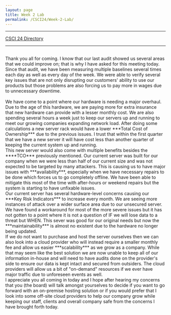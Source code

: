 ```yaml
---
layout: page
title: Week 2 Lab
permalink: /CSCI24/Week-2-Lab/
---
```


---

[CSCI 24 Directory](https://zacvr.github.io/CSCI24/)
<br/>

---
<br/>
Thank you all for coming. I know that our last audit showed us several areas that we could improve on; that is why I have asked for this meeting today. Since that audit, we have been measuring multiple baselines several times each day as well as every day of the week. We were able to verify several key issues that are not only disrupting our customers' ability to use our products but those problems are also forcing us to pay more in wages due to unnecessary downtime.
<br/><br/>
We have come to a point where our hardware is needing a major overhaul. Due to the age of this hardware, we are paying more for extra insurance that new hardware can provide with a lesser monthly cost. We are also spending several hours a week just to keep our servers up and running to meet our growing companies expanding network load. After doing some calculations a new server rack would have a lower ***Total Cost of Ownership*** due to the previous issues. I trust that within the first quarter that we have a new server it will have cost less than another quarter of keeping the current system up and running. 

<br>
This new server would also come with multiple benefits besides the ****TCO*** previously mentioned. Our current server was built for our company when we were less than half of our current size and was not expected to be targeted by many attackers. This is causing us to have major issues with ***availability***, especially when we have necessary repairs to be done which forces us to go completely offline. We have been able to mitigate this most of the time with after-hours or weekend repairs but the system is starting to have unfixable issues.

<br/>
Our current server has several hardware-level concerns causing our ***Key Risk Indicators*** to increase every month. We are seeing more instances of attack over a wider surface area due to our unsecured server. We have found a workaround for most of the more severe issues but it has not gotten to a point where it is not a question of IF we will lose data to a threat but WHEN. This sever was good for our original needs but now the ***maintainability*** is almost no existent due to the hardware no longer being updated.

<br/>
If we do not want to purchase and host the server ourselves then we can also look into a cloud provider who will instead require a smaller monthly fee and allow us easier ***scalability*** as we grow as a company. While that may seem like the best solution we are now unable to keep all of our information in-house and will need to have audits done on the provider's side to ensure our data is kept intact and secured from outsiders. The cloud providers will allow us a bit of "on-demand" resources if we ever have major traffic due to unforeseen events as well.

<br/>
I appreciate you all coming in today and I hope after hearing my concerns that you (the board) will talk amongst yourselves to decide if you want to go forward with an on-premise hosting solution or if you would prefer that I look into some off-site cloud providers to help our company grow while keeping our staff, clients and overall company safe from the concerns I have brought forth today.
